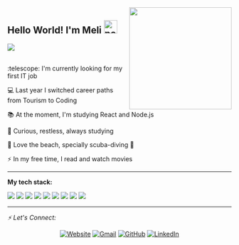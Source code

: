 <img align='right' src="https://media.giphy.com/media/BferOKonYOspm28AiB/giphy.gif" width="230">


<h2> Hello World! I'm Meli  <img width="30" src="https://emojis.slackmojis.com/emojis/images/1593555389/9579/blob_excited.gif?1593555389" alt="party blob" /></h2>

 <p align='left'>
  <a href="https://github.com/DenverCoder1/readme-typing-svg"><img src="https://readme-typing-svg.herokuapp.com?lines=Full+Stack+Web+Developer;Node.js%20|%20React%20|%20JavaScript;%20HTML|CSS%20|MySQL|%20Express&center=true&width=500&height=50"></a>
</p>
 <br>
 :telescope: I'm currently looking for my first IT job 
  
 :computer: Last year I switched career paths from Tourism to Coding
 
 :books: At the moment, I'm studying React and Node.js<br>
  
 :seedling: Curious, restless, always studying

 :palm_tree: Love the beach, specially scuba-diving :goggles:

 :zap: In my free time, I read and watch movies


 

***
<!--
<a href="https://github.com/anuraghazra/github-readme-stats">
  <img align="center" src="https://github-readme-stats.vercel.app/api?username=melibass&show_icons=true&theme=tokyonight" style="width:50%" />
</a>
<a href="https://github.com/anuraghazra/convoychat">
  <img align="center" src="https://github-readme-stats.vercel.app/api/top-langs/?username=melibass&layout=compact&theme=tokyonight" style="width:50%" />
</a>
-->

**My tech stack:** 
<p align="left">
  <img src="https://img.shields.io/badge/HTML-239120?style=for-the-badge&logo=html5&logoColor=white">    <img src="https://img.shields.io/badge/CSS3-1572B6?style=for-the-badge&logo=css3&logoColor=white">     <img src="https://img.shields.io/badge/JavaScript-F7DF1E?style=for-the-badge&logo=javascript&logoColor=black">     <img src="https://img.shields.io/badge/Node.js-43853D?style=for-the-badge&logo=node.js&logoColor=white"> <img src="https://img.shields.io/badge/Express.js-404D59?style=for-the-badge"> <img src="https://img.shields.io/badge/React-20232A?style=for-the-badge&logo=react&logoColor=61DAFB"> <img src="https://img.shields.io/badge/React_Router-CA4245?style=for-the-badge&logo=react-router&logoColor=white"> <img src="https://img.shields.io/badge/MySQL-00000F?style=for-the-badge&logo=mysql&logoColor=white"> <img src="https://img.shields.io/badge/Netlify-00C7B7?style=for-the-badge&logo=netlify&logoColor=white">
  
</p>

***

<div align="left">

<i> :zap: Let's Connect:</i><br>

</hr>
<p align="center">
  <a href="https://melibassportfolio.netlify.app/"><img src="https://img.icons8.com/bubbles/50/000000/web.png" alt="Website"/></a>
	<a href="mailto:mbassano@gmail.com"><img src="https://img.icons8.com/bubbles/50/000000/gmail.png" alt="Gmail"/></a>
	<a href="https://github.com/melibass"><img src="https://img.icons8.com/bubbles/50/000000/github.png" alt="GitHub"/></a>
	<a href="https://linkedin.com/in/melinabassano"><img src="https://img.icons8.com/bubbles/50/000000/linkedin.png" alt="LinkedIn"/></a>
	

	
</p>


</div>


